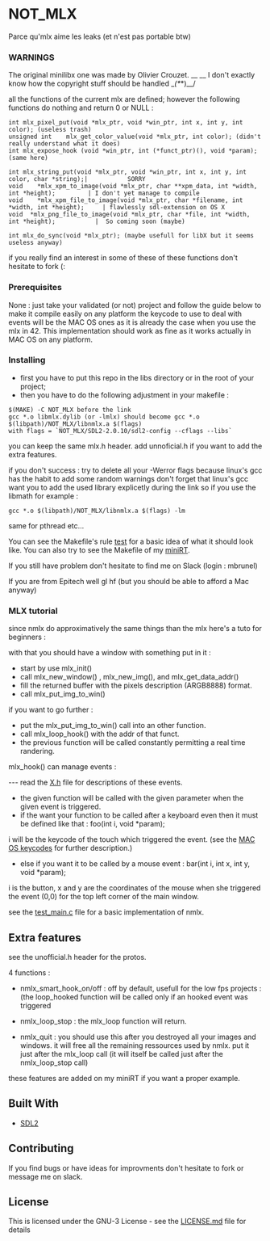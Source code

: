 # NOT_MLX

Parce qu'mlx aime les leaks (et n'est pas portable btw)

### WARNINGS

The original minilibx one was made by Olivier Crouzet.         __           __
I don't exactly know how the copyright stuff should be handled   \__(*_*)__/

all the functions of the current mlx are defined;
however the following functions do nothing and return 0 or NULL :
```
int	mlx_pixel_put(void *mlx_ptr, void *win_ptr, int x, int y, int color); (useless trash)
unsigned int	mlx_get_color_value(void *mlx_ptr, int color); (didn't really understand what it does)
int	mlx_expose_hook (void *win_ptr, int (*funct_ptr)(), void *param); (same here)

int	mlx_string_put(void *mlx_ptr, void *win_ptr, int x, int y, int color, char *string);|           SORRY
void	*mlx_xpm_to_image(void *mlx_ptr, char **xpm_data, int *width, int *height);         | I don't yet manage to compile
void	*mlx_xpm_file_to_image(void *mlx_ptr, char *filename, int *width, int *height);     | flawlessly sdl-extension on OS X
void  *mlx_png_file_to_image(void *mlx_ptr, char *file, int *width, int *height);           |  So coming soon (maybe)

int	mlx_do_sync(void *mlx_ptr); (maybe usefull for libX but it seems useless anyway)
```
if you really find an interest in some of these of these functions don't hesitate to fork (:

### Prerequisites

None : just take your validated (or not) project and follow the guide below to make it compile easily on any platform
the keycode to use to deal with events will be the MAC OS ones as it is already the case when you use the mlx in 42.
This implementation should work as fine as it works actually in MAC OS on any platform.

### Installing

* first you have to put this repo in the libs directory or in the root of your project;
* then you have to do the following adjustment in your makefile :

```
$(MAKE) -C NOT_MLX before the link
gcc *.o libmlx.dylib (or -lmlx) should become gcc *.o $(libpath)/NOT_MLX/libnmlx.a $(flags)
with flags = `NOT_MLX/SDL2-2.0.10/sdl2-config --cflags --libs`
```
you can keep the same mlx.h header.
add unnoficial.h if you want to add the extra features.

if you don't success :
try to delete all your -Werror flags because linux's gcc has the habit to add some random warnings
don't forget that linux's gcc want you to add the used library explicetly during the link
so if you use the libmath for example : 
```
gcc *.o $(libpath)/NOT_MLX/libnmlx.a $(flags) -lm
```
same for pthread etc...

You can see the Makefile's rule [test](Makefile) for a basic idea of what it should look like.
You can also try to see the Makefile of my [miniRT](https://github.com/mbrunel/miniRTA2/Makefile).

If you still have problem don't hesitate to find me on Slack (login : mbrunel)

If you are from Epitech well gl hf (but you should be able to afford a Mac anyway)

### MLX tutorial

since nmlx do approximatively the same things than the mlx here's a tuto for beginners :

with that you should have a window with something put in it :

* start by use mlx_init()
* call mlx_new_window() , mlx_new_img(), and mlx_get_data_addr()
* fill the returned buffer with the pixels description (ARGB8888) format.
* call mlx_put_img_to_win()


if you want to go further :

* put the mlx_put_img_to_win() call into an other function.
* call mlx_loop_hook() with the addr of that funct.
* the previous function will be called constantly permitting a real time randering.


mlx_hook() can manage events :

--- read the [X.h](incs/X.h) file for descriptions of these events.

* the given function will be called with the given parameter when the given event is triggered.
* if the want your function to be called after a keyboard even then it must be defined like that : foo(int i, void *param);

i will be the keycode of the touch which triggered the event. (see the [MAC OS keycodes](https://eastmanreference.com/complete-list-of-applescript-key-codes) for further description.)

* else if you want it to be called by a mouse event : bar(int i, int x, int y, void *param);

i is the button, x and y are the coordinates of the mouse when she triggered the event (0,0) for the top left corner of the main window.

see the [test_main.c](test_srcs/main.c) file for a basic implementation of nmlx.

## Extra features

see the unofficial.h header for the protos.

4 functions : 

* nmlx_smart_hook_on/off : off by default, usefull for the low fps projects : (the loop_hooked function will be called only if an hooked event was triggered

* nmlx_loop_stop : the mlx_loop function will return.

* nmlx_quit : you should use this after you destroyed all your images and windows.
              it will free all the remaining ressources used by nmlx.
              put it just after the mlx_loop call (it will itself be called just after the nmlx_loop_stop call)

these features are added on my miniRT if you want a proper example.

## Built With

* [SDL2](https://www.libsdl.org/download-2.0.php)

## Contributing

If you find bugs or have ideas for improvments don't hesitate to fork or message me on slack.

## License

This is licensed under the GNU-3 License - see the [LICENSE.md](LICENSE.md) file for details
